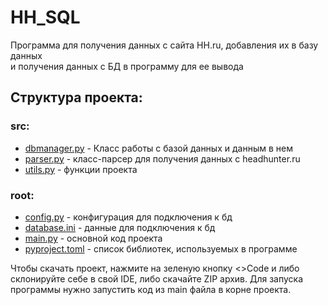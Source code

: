 # HH_SQL

Программа для получения данных с сайта HH.ru, добавления их в базу данных</br>
и получения данных с БД в программу для ее вывода

## **Структура проекта:**

### **src:**

* [dbmanager.py](src/dbmanager.py) - Класс работы с базой данных и данным в нем
* [parser.py](src/parser.py) - класс-парсер для получения данных с headhunter.ru
* [utils.py](src/utils.py) - функции проекта

### root:

* [config.py](config.py) - конфигурация для подключения к бд
* [database.ini](database.ini) - данные для подключения к бд
* [main.py](main.py) - основной код проекта
* [pyproject.toml](pyproject.toml) - список библиотек, используемых в программе

Чтобы скачать проект, нажмите на зеленую кнопку <>Code и либо склонируйте себе в свой IDE, либо скачайте ZIP архив.
Для запуска программы нужно запустить код из main файла в корне проекта.